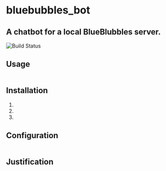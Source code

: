 # bluebubbles_bot

## A chatbot for a local BlueBlubbles server.

![Build Status](https://jenkins.cronocide.net/job/git.cronocide.net/job/bluebubbles-bot/job/master/badge/icon?subject=Jenkins%20Build)


## Usage

```

```

## Installation

1. 
2. 
3. 

## Configuration

```

```

## Justification

